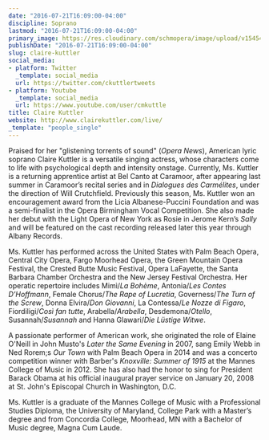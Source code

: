 ```yaml
---
date: "2016-07-21T16:09:00-04:00"
discipline: Soprano
lastmod: "2016-07-21T16:09:00-04:00"
primary_image: https://res.cloudinary.com/schmopera/image/upload/v1545409169/media/webhook-uploads/1469131719222/2016-07-21---Claire-Kuttler.jpg.jpg
publishDate: "2016-07-21T16:09:00-04:00"
slug: claire-kuttler
social_media:
- platform: Twitter
  _template: social_media
  url: https://twitter.com/ckuttlertweets
- platform: Youtube
  _template: social_media
  url: https://www.youtube.com/user/cmkuttle
title: Claire Kuttler
website: http://www.clairekuttler.com/live/
_template: "people_single"
---
```


Praised for her "glistening torrents of sound" (*Opera News*), American lyric soprano Claire Kuttler is a versatile singing actress, whose characters come to life with psychological depth and intensity onstage.  Currently, Ms. Kuttler is a returning apprentice artist at Bel Canto at Caramoor, after appearing last summer in Caramoor’s recital series and in *Dialogues des Carmélites*, under the direction of Will Crutchfield. Previously this season, Ms. Kuttler won an encouragement award from the Licia Albanese-Puccini Foundation and was a semi-finalist in the Opera Birmingham Vocal Competition. She also made her debut with the Light Opera of New York as Rosie in Jerome Kern’s *Sally* and will be featured on the cast recording released later this year through Albany Records. 

Ms. Kuttler has performed across the United States with Palm Beach Opera, Central City Opera, Fargo Moorhead Opera, the Green Mountain Opera Festival, the Crested Butte Music Festival, Opera LaFayette, the Santa Barbara Chamber Orchestra and the New Jersey Festival Orchestra. Her operatic repertoire includes Mimì/*La Bohème*, Antonia/*Les Contes D’Hoffmann*, Female Chorus/*The Rape of Lucretia*, Governess/*The Turn of the Screw*, Donna Elvira/*Don Giovanni*, La Contessa/*Le Nozze di Figaro*, Fiordiligi/*Così fan tutte*, Arabella/*Arabella*, Desdemona/*Otello*, Susannah/*Susannah* and Hanna Glawari/*Die Lüstige Witwe*.

A passionate performer of American work, she originated the role of Elaine O'Neill in John Musto's *Later the Same Evening* in 2007, sang Emily Webb in Ned Rorem;s *Our Town* with Palm Beach Opera in 2014 and was a concerto competition winner with Barber's *Knoxville: Summer of 1915* at the Mannes College of Music in 2012. She has also had the honor to sing for President Barack Obama at his official inaugural prayer service on January 20, 2008 at St. John's Episcopal Church in Washington, D.C.

Ms. Kuttler is a graduate of the Mannes College of Music with a Professional Studies Diploma, the University of Maryland, College Park with a Master’s degree and from Concordia College, Moorhead, MN with a Bachelor of Music degree, Magna Cum Laude. 
